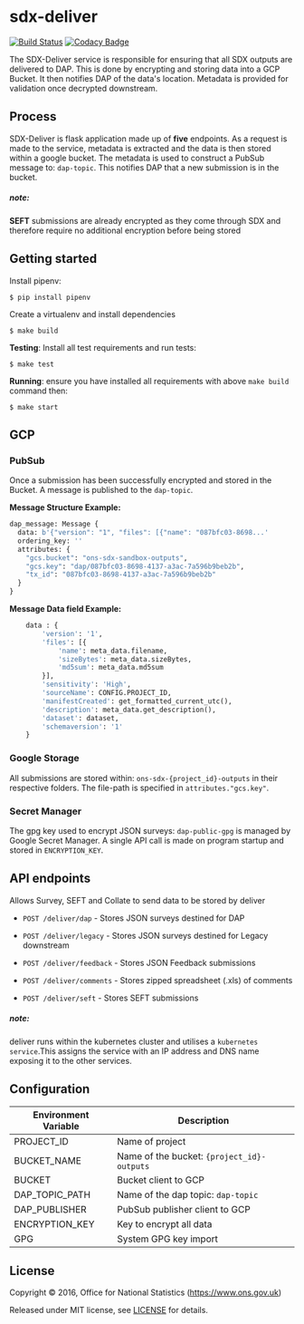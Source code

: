 # sdx-deliver
[![Build Status](https://github.com/ONSdigital/sdx-deliver/workflows/Build/badge.svg)](https://github.com/ONSdigital/sdx-deliver) [![Codacy Badge](https://api.codacy.com/project/badge/Grade/0d8f1899b0054322b9d0ec8f2bd62d86)](https://www.codacy.com/app/ons-sdc/sdx-deliver?utm_source=github.com&amp;utm_medium=referral&amp;utm_content=ONSdigital/sdx-deliver&amp;utm_campaign=Badge_Grade)
 
The SDX-Deliver service is responsible for ensuring that all SDX outputs are delivered to DAP. This is done by
encrypting and storing data into a GCP Bucket. It then notifies DAP of the data's location. Metadata is provided for
validation once decrypted downstream.

## Process

SDX-Deliver is flask application made up of **five** endpoints. As a request is made to the service, metadata 
is extracted and the data is then stored within a google bucket. The metadata is used to 
construct a PubSub message to: `dap-topic`. This notifies DAP that a new submission is in the bucket.
##### note:
**SEFT** submissions are already encrypted as they come through SDX and therefore require no additional encryption 
before being stored

## Getting started
Install pipenv:
```shell
$ pip install pipenv
```

Create a virtualenv and install dependencies
```shell
$ make build
```

**Testing**:
Install all test requirements and run tests:
```shell
$ make test
```

**Running**:
ensure you have installed all requirements with above `make build` command then:
```shell
$ make start
```

## GCP

### PubSub

Once a submission has been successfully encrypted and stored in the Bucket. A message is published to the `dap-topic`.

**Message Structure Example:**
```python
dap_message: Message {
  data: b'{"version": "1", "files": [{"name": "087bfc03-8698...'
  ordering_key: ''
  attributes: {
    "gcs.bucket": "ons-sdx-sandbox-outputs",
    "gcs.key": "dap/087bfc03-8698-4137-a3ac-7a596b9beb2b",
    "tx_id": "087bfc03-8698-4137-a3ac-7a596b9beb2b"
  }
}
```
**Message Data field Example:**
```python
    data : {
        'version': '1',
        'files': [{
            'name': meta_data.filename,
            'sizeBytes': meta_data.sizeBytes,
            'md5sum': meta_data.md5sum
        }],
        'sensitivity': 'High',
        'sourceName': CONFIG.PROJECT_ID,
        'manifestCreated': get_formatted_current_utc(),
        'description': meta_data.get_description(),
        'dataset': dataset,
        'schemaversion': '1'
    }
```

### Google Storage

All submissions are stored within: `ons-sdx-{project_id}-outputs` in their respective folders. The file-path is
specified in `attributes."gcs.key"`.

### Secret Manager
The gpg key used to encrypt JSON surveys: `dap-public-gpg` is managed by Google Secret Manager. A single API call is 
made on program startup and stored in `ENCRYPTION_KEY`.

## API endpoints

Allows Survey, SEFT and Collate to send data to be stored by deliver


* `POST /deliver/dap` - Stores JSON surveys destined for DAP

* `POST /deliver/legacy` - Stores JSON surveys destined for Legacy downstream

* `POST /deliver/feedback` - Stores JSON Feedback submissions

* `POST /deliver/comments` - Stores zipped spreadsheet (.xls) of comments

* `POST /deliver/seft` - Stores SEFT submissions


##### note: 
deliver runs within the kubernetes cluster and utilises a `kubernetes service`.This assigns the service with an IP 
address and DNS name exposing it to the other services.

## Configuration
| Environment Variable    | Description
|-------------------------|------------------------------------
| PROJECT_ID              | Name of project
| BUCKET_NAME             | Name of the bucket: `{project_id}-outputs`
| BUCKET                  | Bucket client to GCP
| DAP_TOPIC_PATH          | Name of the dap topic: `dap-topic`
| DAP_PUBLISHER           | PubSub publisher client to GCP
| ENCRYPTION_KEY          | Key to encrypt all data
| GPG                     | System GPG key import

## License

Copyright © 2016, Office for National Statistics (https://www.ons.gov.uk)

Released under MIT license, see [LICENSE](LICENSE) for details.
